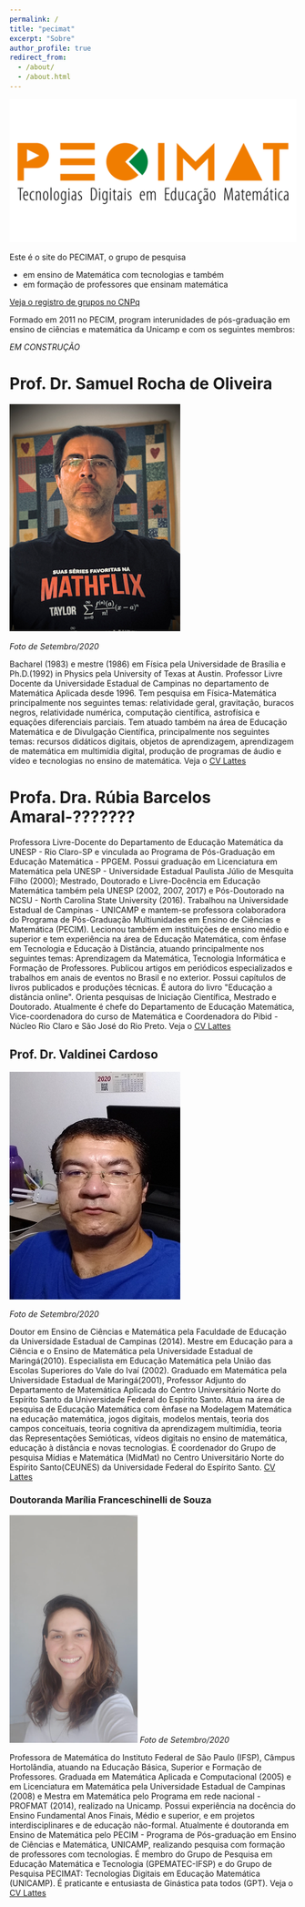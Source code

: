 ```yaml
---
permalink: /
title: "pecimat"
excerpt: "Sobre"
author_profile: true
redirect_from: 
  - /about/
  - /about.html
---
```

![Logotipo do PECIMAT](../images/Pecimat_1280x640.png)

Este é o site do PECIMAT, o grupo de pesquisa
  - em ensino de Matemática com tecnologias e também 
  - em formação de professores que ensinam matemática

[Veja o registro de grupos no CNPq](http://dgp.cnpq.br/dgp/espelhogrupo/50534)

Formado em 2011 no PECIM, program interunidades de pós-graduação em 
ensino de ciências e matemática da Unicamp e com os seguintes membros:

_EM CONSTRUÇÃO_

# Prof. Dr. Samuel Rocha de Oliveira 
![Samuel 3x4](../images/Samuel3x4.png) 

_Foto de Setembro/2020_ 

Bacharel (1983) e mestre (1986) em Física pela Universidade de Brasília e Ph.D.(1992) in Physics pela University of Texas at Austin. Professor Livre Docente da Universidade Estadual de Campinas no departamento de Matemática Aplicada desde 1996. Tem pesquisa em Física-Matemática principalmente nos seguintes temas: relatividade geral, gravitação, buracos negros, relatividade numérica, computação científica, astrofísica e equações diferenciais parciais.
Tem atuado também na área de Educação Matemática e de Divulgação Científica, principalmente nos seguintes temas: recursos didáticos digitais, objetos de aprendizagem, aprendizagem de matemática em multimídia digital, produção de programas de áudio e vídeo e tecnologias no ensino de matemática.
Veja o [CV Lattes]( http://lattes.cnpq.br/9839813543918575)

# Profa. Dra. Rúbia Barcelos Amaral-???????
Professora Livre-Docente do Departamento de Educação Matemática da UNESP - Rio Claro-SP e vinculada ao Programa de Pós-Graduação em Educação Matemática - PPGEM. Possui graduação em Licenciatura em Matemática pela UNESP - Universidade Estadual Paulista Júlio de Mesquita Filho (2000); Mestrado, Doutorado e Livre-Docência em Educação Matemática também pela UNESP (2002, 2007, 2017) e Pós-Doutorado na NCSU - North Carolina State University (2016). Trabalhou na Universidade Estadual de Campinas - UNICAMP e mantem-se professora colaboradora do Programa de Pós-Graduação Multiunidades em Ensino de Ciências e Matemática (PECIM). Lecionou também em instituições de ensino médio e superior e tem experiência na área de Educação Matemática, com ênfase em Tecnologia e Educação à Distância, atuando principalmente nos seguintes temas: Aprendizagem da Matemática, Tecnologia Informática e Formação de Professores. Publicou artigos em periódicos especializados e trabalhos em anais de eventos no Brasil e no exterior. Possui capítulos de livros publicados e produções técnicas. É autora do livro "Educação a distância online". Orienta pesquisas de Iniciação Científica, Mestrado e Doutorado. Atualmente é chefe do Departamento de Educação Matemática, Vice-coordenadora do curso de Matemática e Coordenadora do Pibid - Núcleo Rio Claro e São José do Rio Preto.
Veja o [CV Lattes](http://lattes.cnpq.br/5875288343819683)


## Prof. Dr. Valdinei Cardoso 
![Valdinei 3x4](../images/Valdinei3x4.png) 

_Foto de Setembro/2020_

Doutor em Ensino de Ciências e Matemática pela Faculdade de Educação da Universidade Estadual de Campinas (2014). Mestre em Educação para a Ciência e o Ensino de Matemática pela Universidade Estadual de Maringá(2010). Especialista em Educação Matemática pela União das Escolas Superiores do Vale do Ivaí (2002). Graduado em Matemática pela Universidade Estadual de Maringá(2001), Professor Adjunto do Departamento de Matemática Aplicada do Centro Universitário Norte do Espírito Santo da Universidade Federal do Espírito Santo. Atua na área de pesquisa de Educação Matemática com ênfase na Modelagem Matemática na educação matemática, jogos digitais, modelos mentais, teoria dos campos conceituais, teoria cognitiva da aprendizagem multimídia, teoria das Representações Semióticas, vídeos digitais no ensino de matemática, educação à distância e novas tecnologias. É coordenador do Grupo de pesquisa Mídias e Matemática (MidMat) no Centro Universitário Norte do Espírito Santo(CEUNES) da Universidade Federal do Espírito Santo.
[CV Lattes](http://lattes.cnpq.br/3560165817659228)

### Doutoranda Marília Franceschinelli de Souza 
![Marilia 3x4](../images/Marilia27set20.png) _Foto de Setembro/2020_

Professora de Matemática do Instituto Federal de São Paulo (IFSP), Câmpus Hortolândia, atuando na Educação Básica, Superior e Formação de Professores. Graduada em Matemática Aplicada e Computacional (2005) e em Licenciatura em Matemática pela Universidade Estadual de Campinas (2008) e Mestra em Matemática pelo Programa em rede nacional - PROFMAT (2014), realizado na Unicamp. 
Possui experiência na docência do Ensino Fundamental Anos Finais, Médio e superior, e em projetos interdisciplinares e de educação não-formal. Atualmente é doutoranda em Ensino de Matemática pelo PECIM - Programa de Pós-graduação em Ensino de Ciências e Matemática, UNICAMP, realizando pesquisa com formação de professores com tecnologias. É membro do Grupo de Pesquisa em Educação Matemática e Tecnologia (GPEMATEC-IFSP) e do Grupo de Pesquisa PECIMAT: Tecnologias Digitais em Educação Matemática (UNICAMP). É praticante e entusiasta de Ginástica pata todos (GPT).
Veja o [CV Lattes](http://lattes.cnpq.br/3428751536777364)

